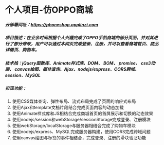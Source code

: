 # 个人项目-仿OPPO商城
##### 云部署网址：https://phoneshop.applinzi.com
##### 项目描述：在业余时间根据个人兴趣完成了OPPO手机商城的部分页面，并对其进行了部分修改，用户可以通过本网页完成登录、注册，并可以查看商城首页、商品详情页、购物车。
##### 技术栈：jQuery函数库、Animate样式库、DOM、 BOM、 promise、 css3动画、 canvas绘图、媒体查询、Ajax、nodejs/express、CORS跨域、session、MySQL
##### 实现功能：
<ol>
<li>使用CSS媒体查询、弹性布局、流式布局完成了页面的响应式布局</li>
<li>使用Ajax和template文档片段结合完成页面内容的动态加载</li>
<li>使用Animate样式库和JS相结合完成商城首页的首屏展示和切换的动态效果</li> 
<li>使用nodejs/session和webStorage/sessionStorage完成登录、注册模块</li>
<li>使用webStorage/localStorage与服务器相结合完成了购物车模块</li>
<li>使用nodejs/express、MySQL完成服务器构建，使用CORS完成跨域问题</li>
<li>使用canvas绘图与标签的事件相结合，完成登录、注册的滑块验证功能</li>
</ol>
